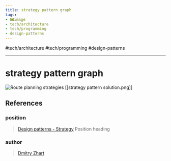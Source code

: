 ```yaml
---
title: strategy pattern graph
tags:
- 🖼️image
- tech/architecture
- tech/programming
- design-patterns
---
```


#tech/architecture #tech/programming #design-patterns

---

# strategy pattern graph
![Route planning strategies](https://refactoring.guru/images/patterns/diagrams/strategy/solution.png)
[[strategy pattern solution.png]]
## References

### position
> [Design patterns - Strategy](/Bibliography/Design%20patterns%20-%20Strategy.md) Position heading
### author
> [Dmitry Zhart](/Authors/Dmitry%20Zhart.md)
